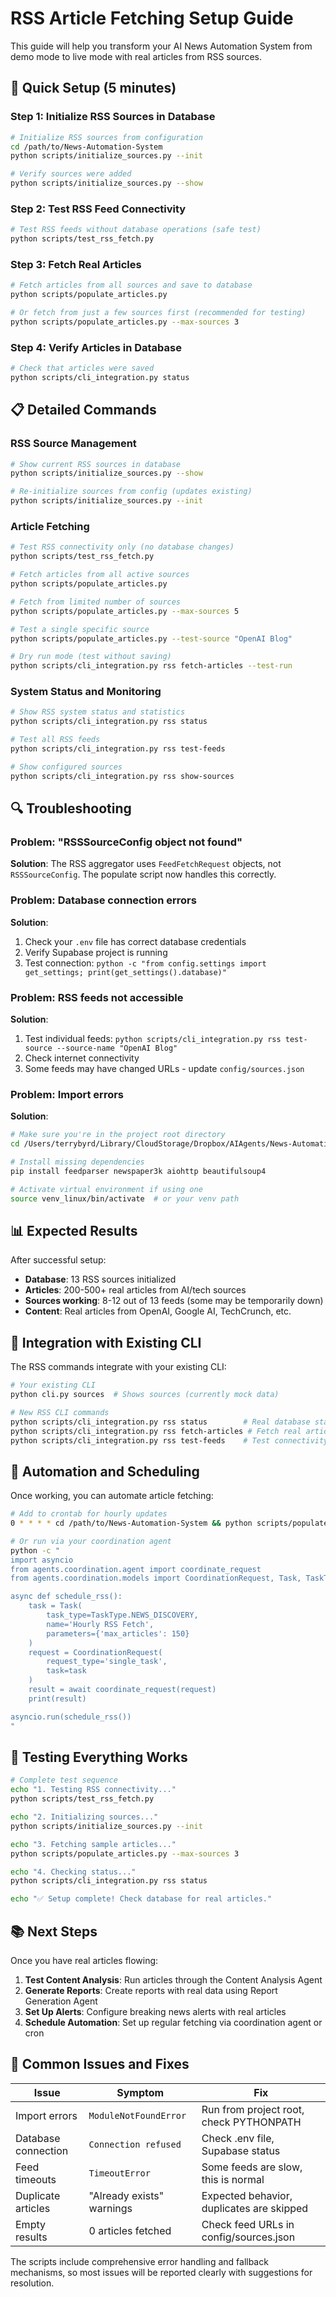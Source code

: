 # RSS Article Fetching Setup Guide

This guide will help you transform your AI News Automation System from demo mode to live mode with real articles from RSS sources.

## 🔧 Quick Setup (5 minutes)

### Step 1: Initialize RSS Sources in Database

```bash
# Initialize RSS sources from configuration
cd /path/to/News-Automation-System
python scripts/initialize_sources.py --init

# Verify sources were added
python scripts/initialize_sources.py --show
```

### Step 2: Test RSS Feed Connectivity

```bash
# Test RSS feeds without database operations (safe test)
python scripts/test_rss_fetch.py
```

### Step 3: Fetch Real Articles

```bash
# Fetch articles from all sources and save to database
python scripts/populate_articles.py

# Or fetch from just a few sources first (recommended for testing)
python scripts/populate_articles.py --max-sources 3
```

### Step 4: Verify Articles in Database

```bash
# Check that articles were saved
python scripts/cli_integration.py status
```

## 📋 Detailed Commands

### RSS Source Management

```bash
# Show current RSS sources in database
python scripts/initialize_sources.py --show

# Re-initialize sources from config (updates existing)
python scripts/initialize_sources.py --init
```

### Article Fetching

```bash
# Test RSS connectivity only (no database changes)
python scripts/test_rss_fetch.py

# Fetch articles from all active sources
python scripts/populate_articles.py

# Fetch from limited number of sources
python scripts/populate_articles.py --max-sources 5

# Test a single specific source
python scripts/populate_articles.py --test-source "OpenAI Blog"

# Dry run mode (test without saving)
python scripts/cli_integration.py rss fetch-articles --test-run
```

### System Status and Monitoring

```bash
# Show RSS system status and statistics
python scripts/cli_integration.py rss status

# Test all RSS feeds
python scripts/cli_integration.py rss test-feeds

# Show configured sources
python scripts/cli_integration.py rss show-sources
```

## 🔍 Troubleshooting

### Problem: "RSSSourceConfig object not found"

**Solution**: The RSS aggregator uses `FeedFetchRequest` objects, not `RSSSourceConfig`. The populate script now handles this correctly.

### Problem: Database connection errors

**Solution**: 
1. Check your `.env` file has correct database credentials
2. Verify Supabase project is running
3. Test connection: `python -c "from config.settings import get_settings; print(get_settings().database)"`

### Problem: RSS feeds not accessible

**Solution**:
1. Test individual feeds: `python scripts/cli_integration.py rss test-source --source-name "OpenAI Blog"`
2. Check internet connectivity
3. Some feeds may have changed URLs - update `config/sources.json`

### Problem: Import errors

**Solution**:
```bash
# Make sure you're in the project root directory
cd /Users/terrybyrd/Library/CloudStorage/Dropbox/AIAgents/News-Automation-System

# Install missing dependencies
pip install feedparser newspaper3k aiohttp beautifulsoup4

# Activate virtual environment if using one
source venv_linux/bin/activate  # or your venv path
```

## 📊 Expected Results

After successful setup:

- **Database**: 13 RSS sources initialized
- **Articles**: 200-500+ real articles from AI/tech sources
- **Sources working**: 8-12 out of 13 feeds (some may be temporarily down)
- **Content**: Real articles from OpenAI, Google AI, TechCrunch, etc.

## 🎯 Integration with Existing CLI

The RSS commands integrate with your existing CLI:

```bash
# Your existing CLI
python cli.py sources  # Shows sources (currently mock data)

# New RSS CLI commands  
python scripts/cli_integration.py rss status        # Real database status
python scripts/cli_integration.py rss fetch-articles # Fetch real articles
python scripts/cli_integration.py rss test-feeds    # Test connectivity
```

## 🔄 Automation and Scheduling

Once working, you can automate article fetching:

```bash
# Add to crontab for hourly updates
0 * * * * cd /path/to/News-Automation-System && python scripts/populate_articles.py --max-sources 13

# Or run via your coordination agent
python -c "
import asyncio
from agents.coordination.agent import coordinate_request
from agents.coordination.models import CoordinationRequest, Task, TaskType

async def schedule_rss():
    task = Task(
        task_type=TaskType.NEWS_DISCOVERY,
        name='Hourly RSS Fetch',
        parameters={'max_articles': 150}
    )
    request = CoordinationRequest(
        request_type='single_task',
        task=task
    )
    result = await coordinate_request(request)
    print(result)

asyncio.run(schedule_rss())
"
```

## 🧪 Testing Everything Works

```bash
# Complete test sequence
echo "1. Testing RSS connectivity..."
python scripts/test_rss_fetch.py

echo "2. Initializing sources..."
python scripts/initialize_sources.py --init

echo "3. Fetching sample articles..."
python scripts/populate_articles.py --max-sources 3

echo "4. Checking status..."
python scripts/cli_integration.py rss status

echo "✅ Setup complete! Check database for real articles."
```

## 📚 Next Steps

Once you have real articles flowing:

1. **Test Content Analysis**: Run articles through the Content Analysis Agent
2. **Generate Reports**: Create reports with real data using Report Generation Agent  
3. **Set Up Alerts**: Configure breaking news alerts with real articles
4. **Schedule Automation**: Set up regular fetching via coordination agent or cron

## 🐛 Common Issues and Fixes

| Issue | Symptom | Fix |
|-------|---------|-----|
| Import errors | `ModuleNotFoundError` | Run from project root, check PYTHONPATH |
| Database connection | `Connection refused` | Check .env file, Supabase status |
| Feed timeouts | `TimeoutError` | Some feeds are slow, this is normal |
| Duplicate articles | "Already exists" warnings | Expected behavior, duplicates are skipped |
| Empty results | 0 articles fetched | Check feed URLs in config/sources.json |

The scripts include comprehensive error handling and fallback mechanisms, so most issues will be reported clearly with suggestions for resolution.